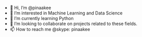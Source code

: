 - 👋 Hi, I’m @pinaakee
- 👀 I’m interested in Machine Learning and Data Science 
- 🌱 I’m currently learning Python 
- 💞️ I’m looking to collaborate on projects related to these fields.
- 📫 How to reach me @skype: pinaakee

<!---
pinaakee/pinaakee is a ✨ special ✨ repository because its `README.md` (this file) appears on your GitHub profile.
You can click the Preview link to take a look at your changes.
--->

